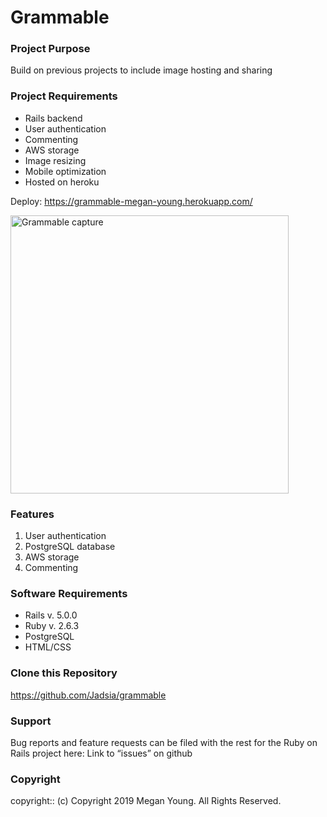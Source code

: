 # Grammable

### Project Purpose

Build on previous projects to include image hosting and sharing

### Project Requirements

* Rails backend
* User authentication
* Commenting
* AWS storage
* Image resizing
* Mobile optimization
* Hosted on heroku

Deploy: https://grammable-megan-young.herokuapp.com/

<img width="445" alt="Grammable capture" src="https://user-images.githubusercontent.com/48420271/67200561-f74c1000-f3b8-11e9-8a9e-59d8a12d54b0.PNG">
 
### Features

1. User authentication
2. PostgreSQL database
3. AWS storage
4. Commenting
 
### Software Requirements
 
* Rails v. 5.0.0
* Ruby v. 2.6.3
* PostgreSQL
* HTML/CSS
 
 
### Clone this Repository

https://github.com/Jadsia/grammable
 
### Support
Bug reports and feature requests can be filed with the rest for the Ruby on Rails project here:
Link to “issues” on github
 
### Copyright
copyright:: (c) Copyright 2019 Megan Young. All Rights Reserved.



